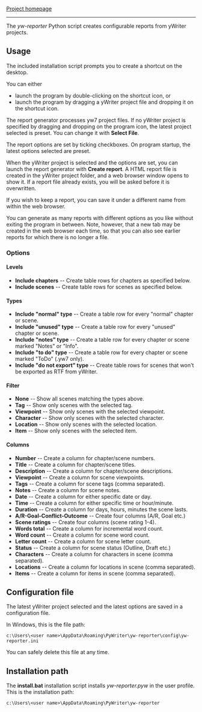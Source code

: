 [Project homepage](https://peter88213.github.io/yw-reporter)

--- 

The *yw-reporter* Python script creates configurable reports from yWriter projects.

## Usage

The included installation script prompts you to create a shortcut on the desktop. 

You can either

- launch the program by double-clicking on the shortcut icon, or
- launch the program by dragging a yWriter project file and dropping it on the shortcut icon.

The report generator processes yw7 project files. If no yWriter project is specified by dragging and dropping on the program icon, the latest project selected is preset. You can change it with **Select File**.

The report options are set by ticking checkboxes. On program startup, the latest options selected are preset.

When the yWriter project is selected and the options are set, you can launch the report generator with **Create report**. A HTML report file is created in the yWriter project folder, and a web browser window opens to show it. If a report file already exists, you will be asked before it is overwritten.

If you wish to keep a report, you can save it under a different name from within the web browser.

You can generate as many reports with different options as you like without exiting the program in between. Note, however, that a new tab may be created in the web browser each time, so that you can also see earlier reports for which there is no longer a file.


### Options

#### Levels

- **Include chapters** -- Create table rows for chapters as specified below.
- **Include scenes** -- Create table rows for scenes as specified below.

#### Types

- **Include "normal" type** -- Create a table row for every "normal" chapter or scene.
- **Include "unused" type** -- Create a table row for every "unused" chapter or scene.
- **Include "notes" type** -- Create a table row for every chapter or scene marked "Notes" or "Info".
- **Include "to do" type** -- Create a table row for every chapter or scene marked "ToDo" (.yw7 only).
- **Include "do not export" type** -- Create table rows for scenes that won't be exported as RTF from yWriter.

#### Filter
- **None** -- Show all scenes matching the types above.
- **Tag** -- Show only scenes with the selected tag.
- **Viewpoint** -- Show only scenes with the selected viewpoint.
- **Character** -- Show only scenes with the selected character.
- **Location** -- Show only scenes with the selected location.
- **Item** -- Show only scenes with the selected item.


#### Columns

- **Number** -- Create a column for chapter/scene numbers.
- **Title** -- Create a column for chapter/scene titles.
- **Description** -- Create a column for chapter/scene descriptions.
- **Viewpoint** -- Create a column for scene viewpoints.
- **Tags** -- Create a column for scene tags (comma separated).
- **Notes** -- Create a column for scene notes.
- **Date** -- Create a column for either specific date or day.
- **Time** -- Create a column for either specific time or hour/minute.
- **Duration** -- Create a column for days, hours, minutes the scene lasts.
- **A/R-Goal-Conflict-Outcome** -- Create four columns (A/R, Goal etc.) 
- **Scene ratings** -- Create four columns (scene rating 1-4).
- **Words total** -- Create a column for incremental word count.
- **Word count** -- Create a column for scene word count.
- **Letter count** -- Create a column for scene letter count.
- **Status** -- Create a column for scene status (Outline, Draft etc.)
- **Characters** -- Create a column for characters in scene (comma separated).
- **Locations** -- Create a column for locations in scene (comma separated).
- **Items** -- Create a column for items in scene (comma separated).


## Configuration file

The latest yWriter project selected and the latest options are saved in a configuration file. 

In Windows, this is the file path: 

`c:\Users\<user name>\AppData\Roaming\PyWriter\yw-reporter\config\yw-reporter.ini`

You can safely delete this file at any time.

## Installation path

The **install.bat** installation script installs *yw-reporter.pyw* in the user profile. This is the installation path: 

`c:\Users\<user name>\AppData\Roaming\PyWriter\yw-reporter`

